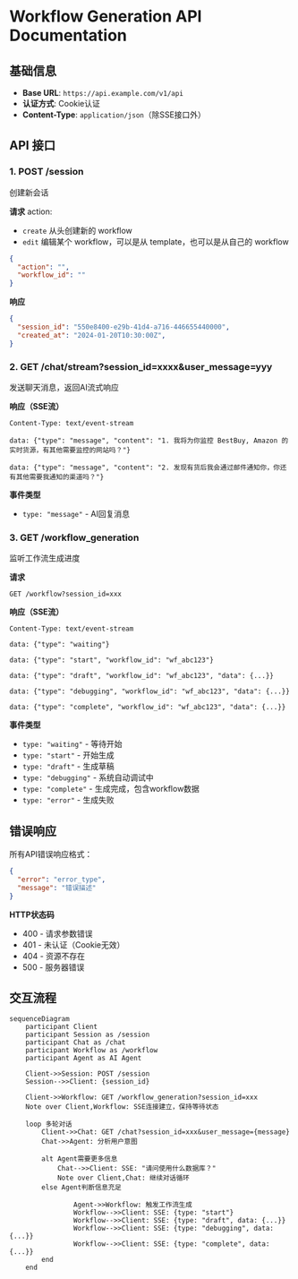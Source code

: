 # Workflow Generation API Documentation

## 基础信息

- **Base URL**: `https://api.example.com/v1/api`
- **认证方式**: Cookie认证
- **Content-Type**: `application/json`（除SSE接口外）

## API 接口

### 1. POST /session
创建新会话

**请求**
action:
- `create` 从头创建新的 workflow
- `edit` 编辑某个 workflow，可以是从 template，也可以是从自己的 workflow

```json
{
  "action": "",
  "workflow_id": ""
}
```

**响应**
```json
{
  "session_id": "550e8400-e29b-41d4-a716-446655440000",
  "created_at": "2024-01-20T10:30:00Z",
}
```

### 2. GET /chat/stream?session_id=xxxx&user_message=yyy
发送聊天消息，返回AI流式响应


**响应（SSE流）**
```
Content-Type: text/event-stream

data: {"type": "message", "content": "1. 我将为你监控 BestBuy, Amazon 的实时货源，有其他需要监控的网站吗？"}

data: {"type": "message", "content": "2. 发现有货后我会通过邮件通知你，你还有其他需要我通知的渠道吗？"}
```

**事件类型**
- `type: "message"` - AI回复消息

### 3. GET /workflow_generation
监听工作流生成进度

**请求**
```
GET /workflow?session_id=xxx
```

**响应（SSE流）**
```
Content-Type: text/event-stream

data: {"type": "waiting"}

data: {"type": "start", "workflow_id": "wf_abc123"}

data: {"type": "draft", "workflow_id": "wf_abc123", "data": {...}}

data: {"type": "debugging", "workflow_id": "wf_abc123", "data": {...}}

data: {"type": "complete", "workflow_id": "wf_abc123", "data": {...}}
```

**事件类型**
- `type: "waiting"` - 等待开始
- `type: "start"` - 开始生成
- `type: "draft"` - 生成草稿
- `type: "debugging"` - 系统自动调试中
- `type: "complete"` - 生成完成，包含workflow数据
- `type: "error"` - 生成失败

## 错误响应

所有API错误响应格式：
```json
{
  "error": "error_type",
  "message": "错误描述"
}
```

**HTTP状态码**
- 400 - 请求参数错误
- 401 - 未认证（Cookie无效）
- 404 - 资源不存在
- 500 - 服务器错误

## 交互流程

```mermaid
sequenceDiagram
    participant Client
    participant Session as /session
    participant Chat as /chat
    participant Workflow as /workflow
    participant Agent as AI Agent

    Client->>Session: POST /session
    Session-->>Client: {session_id}

    Client->>Workflow: GET /workflow_generation?session_id=xxx
    Note over Client,Workflow: SSE连接建立，保持等待状态

    loop 多轮对话
        Client->>Chat: GET /chat?session_id=xxx&user_message={message}
        Chat->>Agent: 分析用户意图

        alt Agent需要更多信息
            Chat-->>Client: SSE: "请问使用什么数据库？"
            Note over Client,Chat: 继续对话循环
        else Agent判断信息充足

                Agent->>Workflow: 触发工作流生成
                Workflow-->>Client: SSE: {type: "start"}
                Workflow-->>Client: SSE: {type: "draft", data: {...}}
                Workflow-->>Client: SSE: {type: "debugging", data: {...}}
                Workflow-->>Client: SSE: {type: "complete", data: {...}}
        end
    end

```
